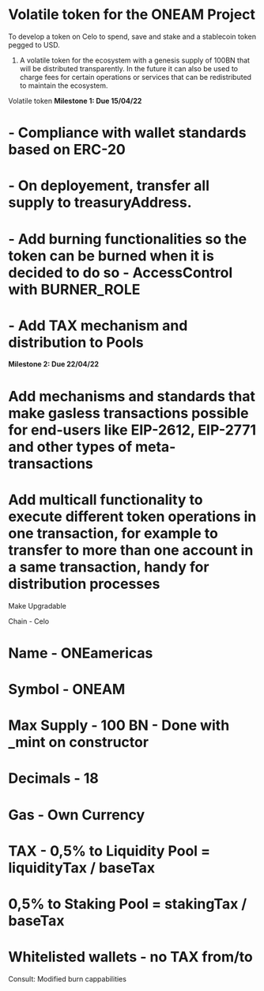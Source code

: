 # Volatile token for the ONEAM Project

To develop a token on Celo to spend, save and stake and a stablecoin token pegged to USD. 

1. A volatile token for the  ecosystem with a genesis supply of 100BN that will be distributed transparently. In the future it can also be used to charge fees for certain operations or services that can be redistributed to maintain the ecosystem. 

Volatile token
**Milestone 1: Due 15/04/22**
# - Compliance with wallet standards based on ERC-20 
# - On deployement, transfer all supply to treasuryAddress. 
# - Add burning functionalities so the token can be burned when it is decided to do so - AccessControl with BURNER_ROLE
# - Add TAX mechanism and distribution to Pools

**Milestone 2: Due 22/04/22**
# Add mechanisms and standards that make gasless transactions possible for end-users like EIP-2612, EIP-2771 and other types of meta-transactions
# Add multicall functionality to execute different token operations in one transaction, for example to transfer to more than one account in a same transaction, handy for distribution processes

Make Upgradable

Chain -         Celo
# Name -          ONEamericas
# Symbol -        ONEAM
# Max Supply -    100 BN - Done with _mint on constructor
# Decimals -      18
# Gas -           Own Currency
# TAX -           0,5% to Liquidity Pool = liquidityTax / baseTax 
#                 0,5% to Staking Pool = stakingTax / baseTax 
# Whitelisted wallets - no TAX from/to


Consult:
Modified burn cappabilities